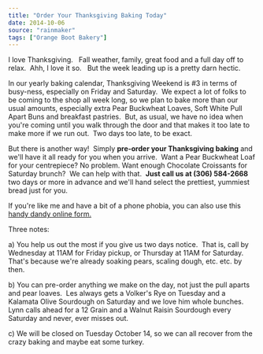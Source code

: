 ```yaml
---
title: "Order Your Thanksgiving Baking Today"
date: 2014-10-06
source: "rainmaker"
tags: ["Orange Boot Bakery"]
---
```


I love Thanksgiving.   Fall weather, family, great food and a full day off to relax.  Ahh, I love it so.   But the week leading up is a pretty darn hectic.

In our yearly baking calendar, Thanksgiving Weekend is #3 in terms of busy-ness, especially on Friday and Saturday.  We expect a lot of folks to be coming to the shop all week long, so we plan to bake more than our usual amounts, especially extra Pear Buckwheat Loaves, Soft White Pull Apart Buns and breakfast pastries.  But, as usual, we have no idea when you're coming until you walk through the door and that makes it too late to make more if we run out.  Two days too late, to be exact.

But there is another way!  Simply **pre-order your Thanksgiving baking** and we'll have it all ready for you when you arrive.  Want a Pear Buckwheat Loaf for your centrepiece? No problem. Want enough Chocolate Croissants for Saturday brunch?  We can help with that.  **Just call us at (306) 584-2668** two days or more in advance and we'll hand select the prettiest, yummiest bread just for you.

If you're like me and have a bit of a phone phobia, you can also use this [handy dandy online form.](http://orangeboot.ca/bake-schedule/)

Three notes:

a) You help us out the most if you give us two days notice.  That is, call by Wednesday at 11AM for Friday pickup, or Thursday at 11AM for Saturday.  That's because we're already soaking pears, scaling dough, etc. etc. by then.

b) You can pre-order anything we make on the day, not just the pull aparts and pear loaves.  Les always gets a Volker's Rye on Tuesday and a Kalamata Olive Sourdough on Saturday and we love him whole bunches.  Lynn calls ahead for a 12 Grain and a Walnut Raisin Sourdough every Saturday and never, ever misses out.

c) We will be closed on Tuesday October 14, so we can all recover from the crazy baking and maybe eat some turkey.
